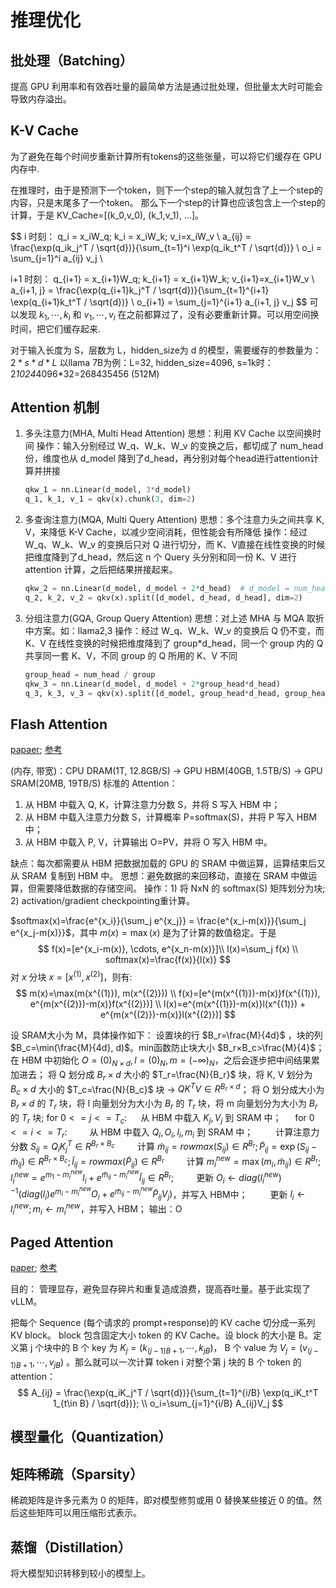 # 推理优化

## 批处理（Batching）
提高 GPU 利用率和有效吞吐量的最简单方法是通过批处理，但批量太大时可能会导致内存溢出。

## K-V Cache
为了避免在每个时间步重新计算所有tokens的这些张量，可以将它们缓存在 GPU 内存中.

在推理时，由于是预测下一个token，则下一个step的输入就包含了上一个step的内容，只是末尾多了一个token。
那么下一个step的计算也应该包含上一个step的计算，于是 KV_Cache=[(k_0,v_0), (k_1,v_1), ...]。

$$
i 时刻：
q_i = x_iW_q; k_i = x_iW_k; v_i=x_iW_v  \\
a_{ij} = \frac{\exp(q_ik_j^T / \sqrt{d})}{\sum_{t=1}^i \exp(q_ik_t^T / \sqrt{d})} \\
o_i = \sum_{j=1}^i a_{ij} v_j  \\

i+1 时刻：
q_{i+1} = x_{i+1}W_q; k_{i+1} = x_{i+1}W_k; v_{i+1}=x_{i+1}W_v  \\
a_{i+1, j} = \frac{\exp(q_{i+1}k_j^T / \sqrt{d})}{\sum_{t=1}^{i+1} \exp(q_{i+1}k_t^T / \sqrt{d})} \\
o_{i+1} = \sum_{j=1}^{i+1} a_{i+1, j} v_j
$$
可以发现 $k_1, \cdots, k_i$ 和 $v_1, \cdots, v_i$ 在之前都算过了，没有必要重新计算。可以用空间换时间，把它们缓存起来.

对于输入长度为 S，层数为 L，hidden_size为 d 的模型，需要缓存的参数量为：$2*s*d*L$
以llama 7B为例：L=32, hidden_size=4096, s=1k时：2*1024*4096*32=268435456 (512M)

## Attention 机制
1. 多头注意力(MHA, Multi Head Attention) 
   思想：利用 KV Cache 以空间换时间
   操作：输入分别经过 W_q、W_k、W_v 的变换之后，都切成了 num_head 份，维度也从 d_model 降到了d_head，再分别对每个head进行attention计算并拼接
   ```python
   qkw_1 = nn.Linear(d_model, 3*d_model)
   q_1, k_1, v_1 = qkv(x).chunk(3, dim=2)
   ```
2. 多查询注意力(MQA, Multi Query Attention)
   思想：多个注意力头之间共享 K, V，来降低 K-V Cache，以减少空间消耗，但性能会有所降低
   操作：经过 W_q、W_k、W_v 的变换后只对 Q 进行切分，而 K、V直接在线性变换的时候把维度降到了d_head，然后这 n 个 Query 头分别和同一份 K、V 进行 attention 计算，之后把结果拼接起来。
   ```python
   qkw_2 = nn.Linear(d_model, d_model + 2*d_head)  # d_model = num_head * d_head
   q_2, k_2, v_2 = qkv(x).split([d_model, d_head, d_head], dim=2)
   ```
3. 分组注意力(GQA, Group Query Attention) 
   思想：对上述 MHA 与 MQA 取折中方案。如：llama2,3
   操作：经过 W_q、W_k、W_v 的变换后 Q 仍不变，而 K、V 在线性变换的时候把维度降到了 group*d_head，同一个 group 内的 Q 共享同一套 K、V，不同 group 的 Q 所用的 K、V 不同
   ```python
   group_head = num_head / group
   qkw_3 = nn.Linear(d_model, d_model + 2*group_head*d_head)
   q_3, k_3, v_3 = qkv(x).split([d_model, group_head*d_head, group_head*d_head], dim=2)
   ```

## Flash Attention
[papaer](https://arxiv.org/pdf/2205.14135); [参考](https://fancyerii.github.io/2023/10/23/flashattention/)

(内存, 带宽)：CPU DRAM(1T, 12.8GB/S) -> GPU HBM(40GB, 1.5TB/S) -> GPU SRAM(20MB, 19TB/S)
标准的 Attention：
1. 从 HBM 中载入 Q, K，计算注意力分数 S，并将 S 写入 HBM 中；
2. 从 HBM 中载入注意力分数 S，计算概率 P=softmax(S)，并将 P 写入 HBM 中；
3. 从 HBM 中载入 P, V，计算输出 O=PV，并将 O 写入 HBM 中。

缺点：每次都需要从 HBM 把数据加载的 GPU 的 SRAM 中做运算，运算结束后又从 SRAM 复制到 HBM 中。
思想：避免数据的来回移动，直接在 SRAM 中做运算，但需要降低数据的存储空间。
操作：1) 将 NxN 的 softmax(S) 矩阵划分为块; 2) activation/gradient checkpointing重计算。

$softmax(x)=\frac{e^{x_i}}{\sum_j e^{x_j}} = \frac{e^{x_i-m(x)}}{\sum_j e^{x_j-m(x)}}$，其中 $m(x)=\max(x)$ 是为了计算的数值稳定。于是
$$
f(x)=[e^{x_i-m(x)}, \cdots, e^{x_n-m(x)}]\\ 
l(x)=\sum_j f(x) \\ 
softmax(x)=\frac{f(x)}{l(x)}
$$
对 $x$ 分块 $x=[x^{(1)}, x^{(2)}]$，则有: 
$$
m(x)=\max(m(x^{(1)}), m(x^{(2)})) \\
f(x)=[e^{m(x^{(1)})-m(x)}f(x^{(1)}), e^{m(x^{(2)})-m(x)}f(x^{(2)})] \\
l(x)=e^{m(x^{(1)})-m(x)}l(x^{(1)}) + e^{m(x^{(2)})-m(x)}l(x^{(2)})]
$$

设 SRAM大小为 M，具体操作如下：
设置块的行 $B_r=\frac{M}{4d}$ ，块的列 $B_c=\min(\frac{M}{4d}, d)$。min函数防止块大小 $B_r×B_c>\frac{M}{4}$；
在 HBM 中初始化 $O=(0)_{N\times d}, l=(0)_N, m=(-\infty)_{N}$，之后会逐步把中间结果累加进去；
将 Q 划分成 $B_r \times d$ 大小的 $T_r=\frac{N}{B_r}$ 块，将 K, V 划分为 $B_c \times d$ 大小的 $T_c=\frac{N}{B_c}$ 块 -> $QK^TV \in R^{B_r \times d}$；
将 O 划分成大小为 $B_r\times d$ 的 $T_r$ 块，将 l 向量划分为大小为 $B_r$ 的 $T_r$ 块，将 m 向量划分为大小为 $B_r$ 的 $T_r$ 块;
for $0 <= j <= T_c$:
   $\;\;\;\;$ 从 HBM 中载入 $K_j, V_j$ 到 SRAM 中；
   $\;\;\;\;$ for $0 <= i <= T_r$:
   $\;\;\;\;\;\;\;\;$ 从 HBM 中载入 $Q_i, O_i, l_i, m_i$ 到 SRAM 中；
   $\;\;\;\;\;\;\;\;$ 计算注意力分数 $S_{ij}=Q_iK_{j}^T \in R^{B_r\times B_c}$
   $\;\;\;\;\;\;\;\;$ 计算 $\tilde{m}_{ij}=rowmax(S_{ij}) \in R^{B_r}; \tilde{P}_{ij}=\exp(S_{ij}-\tilde{m}_{ij})\in R^{B_r\times B_c}; \tilde{l}_{ij}=rowmax(\tilde{P}_{ij}) \in R^{B_r}$
   $\;\;\;\;\;\;\;\;$ 计算 $m_i^{new}=\max(m_i, \tilde{m}_{ij}) \in R^{B_r}; l_i^{new}=e^{m_1-m_i^{new}}l_i + e^{\tilde{m}_{ij}-m_i^{new}}\tilde{l}_{ij} \in R^{B_r}$;
   $\;\;\;\;\;\;\;\;$ 更新 $O_i \leftarrow diag(l_i^{new})^{−1}(diag(l_i)e^{m_i−m_i^{new}}O_i + e^{\tilde{m}_{ij}-m_i^{new}}\tilde{P}_{ij}V_j)$，并写入 HBM中；
   $\;\;\;\;\;\;\;\;$ 更新 $l_i \leftarrow l_i^{new}; m_i \leftarrow m_i^{new}$，并写入 HBM；
输出：O

## Paged Attention
[paper](https://arxiv.org/pdf/2309.06180); [参考](https://fancyerii.github.io/2023/11/01/pagedattention/)

目的： 管理显存，避免显存碎片和重复造成浪费，提高吞吐量。基于此实现了vLLM。

把每个 Sequence (每个请求的 prompt+response)的 KV cache 切分成一系列 KV block。 
block 包含固定大小 token 的 KV Cache。设 block 的大小是 B。定义第 j 个块中的 B 个 key 为 $K_j=(k_{(j−1)B+1}, \cdots, k_{jB})$，
B 个 value 为 $V_j=(v_{(j−1)B+1}, \cdots, v_{jB})$ 。那么就可以一次计算 token i 对整个第 j 块的 B 个 token 的 attention：
$$
A_{ij} = \frac{\exp(q_iK_j^T / \sqrt{d})}{\sum_{t=1}^{i/B} \exp(q_iK_t^T 1_{t\in B} / \sqrt{d})};   \\
o_i=\sum_{j=1}^{i/B} A_{ij}V_j
$$

## 模型量化（Quantization）

## 矩阵稀疏（Sparsity）
稀疏矩阵是许多元素为 0 的矩阵，即对模型修剪或用 0 替换某些接近 0 的值。然后这些矩阵可以用压缩形式表示。

## 蒸馏（Distillation）
将大模型知识转移到较小的模型上。